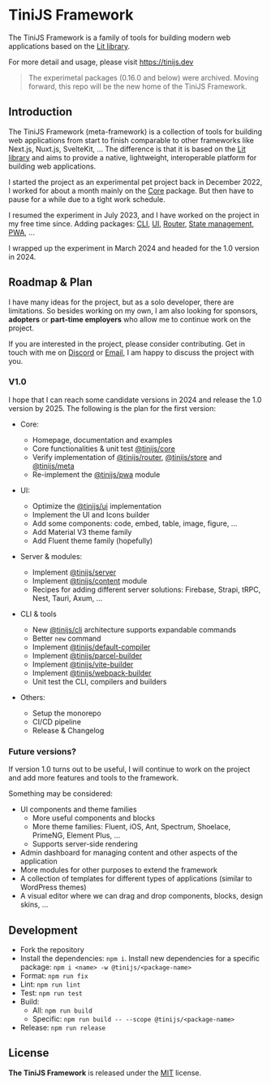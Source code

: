 # TiniJS Framework

The TiniJS Framework is a family of tools for building modern web applications based on the [Lit library](https://lit.dev).

For more detail and usage, please visit <https://tinijs.dev>

> The experimetal packages (0.16.0 and below) were archived. Moving forward, this repo will be the new home of the TiniJS Framework.

## Introduction

The TiniJS Framework (meta-framework) is a collection of tools for building web applications from start to finish comparable to other frameworks like Next.js, Nuxt.js, SvelteKit, ... The difference is that it is based on the [Lit library](https://lit.dev) and aims to provide a native, lightweight, interoperable platform for building web applications.

I started the project as an experimental pet project back in December 2022, I worked for about a month mainly on the [Core](https://github.com/tinijs/core) package. But then have to pause for a while due to a tight work schedule.

I resumed the experiment in July 2023, and I have worked on the project in my free time since. Adding packages: [CLI](https://github.com/tinijs/cli), [UI](https://github.com/tinijs/ui), [Router](https://github.com/tinijs/router), [State management](https://github.com/tinijs/store), [PWA](https://github.com/tinijs/pwa), ...

I wrapped up the experiment in March 2024 and headed for the 1.0 version in 2024.

## Roadmap & Plan

I have many ideas for the project, but as a solo developer, there are limitations. So besides working on my own, I am also looking for sponsors, **adopters** or **part-time employers** who allow me to continue work on the project.

If you are interested in the project, please consider contributing. Get in touch with me on [Discord](https://discord.gg/EABbZVbPAb) or [Email](hello@tinijs.dev), I am happy to discuss the project with you.

### V1.0

I hope that I can reach some candidate versions in 2024 and release the 1.0 version by 2025. The following is the plan for the first version:

- Core:
  - Homepage, documentation and examples
  - Core functionalities & unit test [@tinijs/core](https://github.com/tinijs/tinijs/tree/main/packages/core)
  - Verify implementation of [@tinijs/router](https://github.com/tinijs/tinijs/tree/main/packages/router), [@tinijs/store](https://github.com/tinijs/tinijs/tree/main/packages/store) and [@tinijs/meta](https://github.com/tinijs/tinijs/tree/main/packages/meta)
  - Re-implement the [@tinijs/pwa](https://github.com/tinijs/tinijs/tree/main/packages/pwa) module

- UI:
  - Optimize the [@tinijs/ui](https://github.com/tinijs/tinijs/tree/main/packages/ui) implementation
  - Implement the UI and Icons builder
  - Add some components: code, embed, table, image, figure, ...
  - Add Material V3 theme family
  - Add Fluent theme family (hopefully)

- Server & modules:
  - Implement [@tinijs/server](https://github.com/tinijs/tinijs/tree/main/packages/server)
  - Implement [@tinijs/content](https://github.com/tinijs/tinijs/tree/main/packages/content) module
  - Recipes for adding different server solutions: Firebase, Strapi, tRPC, Nest, Tauri, Axum, ...

- CLI & tools
  - New [@tinijs/cli](https://github.com/tinijs/tinijs/tree/main/packages/cli) architecture supports expandable commands
  - Better `new` command
  - Implement [@tinijs/default-compiler](https://github.com/tinijs/tinijs/tree/main/packages/default-compiler)
  - Implement [@tinijs/parcel-builder](https://github.com/tinijs/tinijs/tree/main/packages/parcel-builder)
  - Implement [@tinijs/vite-builder](https://github.com/tinijs/tinijs/tree/main/packages/vite-builder)
  - Implement [@tinijs/webpack-builder](https://github.com/tinijs/tinijs/tree/main/packages/webpack-builder)
  - Unit test the CLI, compilers and builders

- Others:
  - Setup the monorepo
  - CI/CD pipeline
  - Release & Changelog

### Future versions?

If version 1.0 turns out to be useful, I will continue to work on the project and add more features and tools to the framework.

Something may be considered:

- UI components and theme families
  - More useful components and blocks
  - More theme families: Fluent, iOS, Ant, Spectrum, Shoelace, PrimeNG, Element Plus, ...
  - Supports server-side rendering
- Admin dashboard for managing content and other aspects of the application
- More modules for other purposes to extend the framework
- A collection of templates for different types of applications (similar to WordPress themes)
- A visual editor where we can drag and drop components, blocks, design skins, ...

## Development

- Fork the repository
- Install the dependencies: `npm i`. Install new dependencies for a specific package: `npm i <name> -w @tinijs/<package-name>`
- Format: `npm run fix`
- Lint: `npm run lint`
- Test: `npm run test`
- Build:
  - All: `npm run build`
  - Specific: `npm run build -- --scope @tinijs/<package-name>`
- Release: `npm run release`

## License

**The TiniJS Framework** is released under the [MIT](./LICENSE) license.
